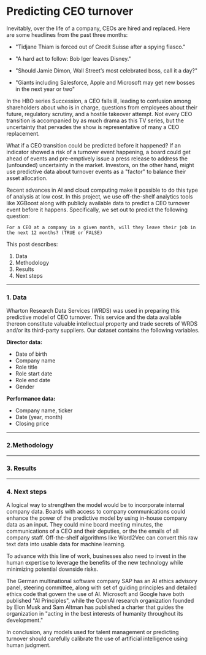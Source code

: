 # Predicting CEO turnover

Inevitably, over the life of a company, CEOs are hired and replaced. Here are some headlines from the past three months: 

- "Tidjane Thiam is forced out of Credit Suisse after a spying fiasco."

- "A hard act to follow: Bob Iger leaves Disney."

- "Should Jamie Dimon, Wall Street’s most celebrated boss, call it a day?"

- "Giants including Salesforce, Apple and Microsoft may get new bosses in the next year or two"

In the HBO series Succession, a CEO falls ill, leading to confusion among shareholders about who is in charge, questions from  employees about their future, regulatory scrutiny, and a hostile takeover attempt.  Not every CEO transition is accompanied by as much drama as this TV series, but the uncertainty that pervades the show is representative of many a CEO replacement. 

What if a CEO transition could be predicted before it happened? If an indicator showed a risk of a turnover event happening, a board could get ahead of events and pre-emptively issue a press release to address the (unfounded) uncertainty in the market. Investors, on the other hand, might use predictive data about turnover events as a "factor" to balance their asset allocation. 

Recent advances in AI and cloud computing make it possible to do this type of analysis at low cost. In this project, we use off-the-shelf analytics tools like XGBoost along with publicly available data to predict a CEO turnover event before it happens. Specifically, we set out to predict the following question:

    For a CEO at a company in a given month, will they leave their job in the next 12 months? (TRUE or FALSE)

This post describes:

1) Data
2) Methodology
3) Results
4) Next steps

-------

### 1. Data

Wharton Research Data Services (WRDS) was used in preparing this predictive model of CEO turnover. This service and the data available thereon constitute valuable intellectual property and trade secrets of WRDS and/or its third-party suppliers. Our dataset contains the following variables. 

**Director data:**

- Date of birth
- Company name
- Role title
- Role start date
- Role end date
- Gender

**Performance data:** 

- Company name, ticker
- Date (year, month)
- Closing price

-------
### 2.Methodology

-------
### 3. Results

-------
### 4. Next steps

A logical way to strengthen the model would be to incorporate internal company data. Boards with access to company communications could enhance the power of the predictive model by using in-house company data as an input. They could mine board meeting minutes, the communications of a CEO and their deputies, or the the emails of all company staff. Off-the-shelf algorithms like Word2Vec can convert this raw text data into usable data for machine learning.

To advance with this line of work, businesses also need to invest in the human expertise to leverage the benefits of the new technology while minimizing potential downside risks. 

The German multinational software company SAP has an AI ethics advisory panel, steering committee, along with set of guiding principles and detailed ethics code that govern the use of AI. Microsoft and Google have both published "AI Principles", while the OpenAI research organization founded by Elon Musk and Sam Altman has published a charter that guides the organization in "acting in the best interests of humanity throughout its development."

In conclusion, any models used for talent management or predicting turnover should carefully calibrate the use of artificial intelligence using human judgment.
